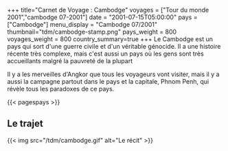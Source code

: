 +++
title="Carnet de Voyage : Cambodge"
voyages = ["Tour du monde 2001","cambodge 07-2001"]
date = "2001-07-15T05:00:00"
pays = ["Cambodge"]
menu_display = "Cambodge 07/2001"
thumbnail="tdm/cambodge-stamp.png"
pays_weight = 800
voyages_weight = 800
country_summary=true
+++
Le Cambodge est un pays qui sort d'une guerre civile et d'un véritable génocide. Il a une histoire récente très complexe, mais c'est aussi un pays où les gens sont très accueillants malgré la pauvreté de la plupart 

Il y a les merveilles d'Angkor que tous les voyageurs vont visiter, mais il y a aussi la campagne partout dans le pays et la capitale, Phnom Penh, qui révèle tous les paradoxes de ce pays.

{{< pagespays >}}
## Le trajet
{{< img src="/tdm/cambodge.gif" alt="Le récit" >}}